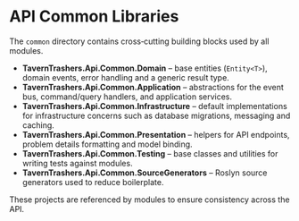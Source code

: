 # API Common Libraries

The `common` directory contains cross‑cutting building blocks used by all modules.

* **TavernTrashers.Api.Common.Domain** – base entities (`Entity<T>`), domain events, error handling and a generic result type.
* **TavernTrashers.Api.Common.Application** – abstractions for the event bus, command/query handlers, and application services.
* **TavernTrashers.Api.Common.Infrastructure** – default implementations for infrastructure concerns such as database migrations, messaging and caching.
* **TavernTrashers.Api.Common.Presentation** – helpers for API endpoints, problem details formatting and model binding.
* **TavernTrashers.Api.Common.Testing** – base classes and utilities for writing tests against modules.
* **TavernTrashers.Api.Common.SourceGenerators** – Roslyn source generators used to reduce boilerplate.

These projects are referenced by modules to ensure consistency across the API.
